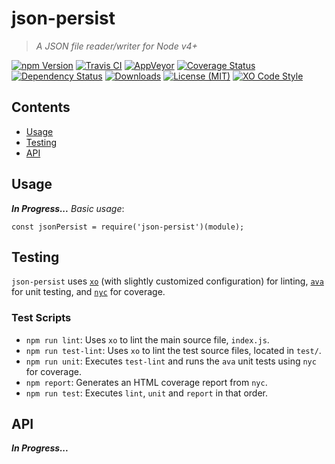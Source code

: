 <a name="top"></a> json-persist
===============================
> *A JSON file reader/writer for Node v4+*

[![npm Version][image-npm]][url-npm]
[![Travis CI][image-tra]][url-tra]
[![AppVeyor][image-apv]][url-apv]
[![Coverage Status][image-cov]][url-cov]
[![Dependency Status][image-dep]][url-dep]
[![Downloads][image-dls]][url-dls]
[![License (MIT)][image-lic]][url-lic]
[![XO Code Style][image-xos]][url-xo]

## Contents
- [Usage](#usage)
- [Testing](#testing)
- [API](#api)

## Usage
***In Progress...***
*Basic usage*:
```
const jsonPersist = require('json-persist')(module);

```

## Testing
`json-persist` uses [`xo`][url-xo] (with slightly customized configuration) for linting, [`ava`][url-ava] for unit testing, and [`nyc`][url-nyc] for coverage.

### Test Scripts
- `npm run lint`: Uses `xo` to lint the main source file, `index.js`.
- `npm run test-lint`: Uses `xo` to lint the test source files, located in `test/`.
- `npm run unit`: Executes `test-lint` and runs the `ava` unit tests using `nyc` for coverage.
- `npm report`: Generates an HTML coverage report from `nyc`.
- `npm run test`: Executes `lint`, `unit` and `report` in that order.

## API
***In Progress...***

[image-apv]: https://ci.appveyor.com/api/projects/status/09exrne7337ucaw9?svg=true
[image-cov]: https://coveralls.io/repos/github/lodicolo/node-json-persist/badge.svg?branch=master
[image-dep]: https://dependencyci.com/github/lodicolo/node-json-persist/badge
[image-dls]: https://img.shields.io/npm/dm/json-persist.svg?style=flat
[image-lic]: http://img.shields.io/npm/l/json-persist.svg?style=flat
[image-npm]: https://img.shields.io/npm/v/json-persist.svg?style=flat
[image-tra]: https://api.travis-ci.org/lodicolo/node-json-persist.svg?branch=master
[image-xos]: https://img.shields.io/badge/code_style-XO-5ed9c7.svg

[url-apv]: https://ci.appveyor.com/project/lodicolo/node-json-persist
[url-cov]: https://coveralls.io/github/lodicolo/node-json-persist?branch=master
[url-dep]: https://dependencyci.com/github/lodicolo/node-json-persist
[url-dls]: https://npmjs.org/package/json-persist
[url-lic]: https://github.com/lodicolo/json-persist/blob/master/LICENSE
[url-npm]: https://npmjs.org/package/json-persist
[url-tra]: https://travis-ci.org/lodicolo/json-persist

[url-ava]: https://github.com/avajs/ava
[url-nyc]: https://github.com/istanbuljs/nyc
[url-xo]: https://github.com/sindresorhus/xo

[lnk-top]: #contents "Go to Contents"
